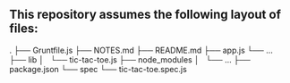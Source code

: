 ## This repository assumes the following layout of files:

.
├── Gruntfile.js
├── NOTES.md
├── README.md
├── app.js
 └── ...
├── lib
│   └── tic-tac-toe.js
├── node_modules
│   └── ...
├── package.json
└── spec
    └── tic-tac-toe.spec.js

